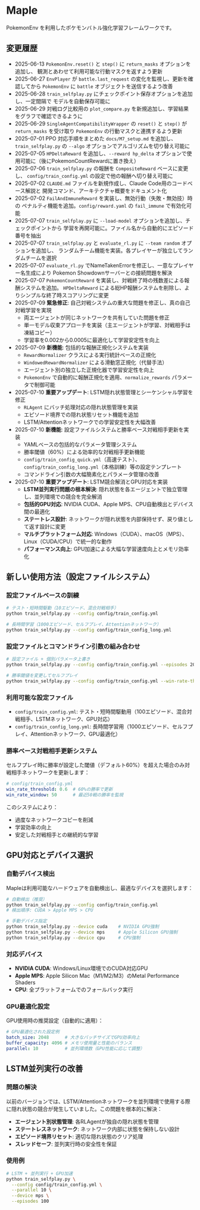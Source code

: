 # Maple

PokemonEnv を利用したポケモンバトル強化学習フレームワークです。

## 変更履歴

- 2025-06-13 `PokemonEnv.reset()` と `step()` に `return_masks` オプションを追加し、
  観測とあわせて利用可能な行動マスクを返すよう更新
- 2025-06-27 `EnvPlayer` が `battle.last_request` の変化を監視し、更新を確認してから
  `PokemonEnv` に `battle` オブジェクトを送信するよう改善
- 2025-06-28 `train_selfplay.py` にチェックポイント保存オプションを追加し、一定間隔で
  モデルを自動保存可能に
- 2025-06-29 対戦ログ比較用の `plot_compare.py` を新規追加し、学習結果をグラフで確認できるように
- 2025-06-29 `SingleAgentCompatibilityWrapper` の `reset()` と `step()` が `return_masks` を受け取り
  `PokemonEnv` の行動マスクと連携するよう更新
- 2025-07-01 PPO 対応手順をまとめた `docs/M7_setup.md` を追加し、`train_selfplay.py` の `--algo` オプションでアルゴリズムを切り替え可能に
- 2025-07-05 `HPDeltaReward` を追加し、`--reward hp_delta` オプションで使用可能に（後にPokemonCountRewardに置き換え）
- 2025-07-06 `train_selfplay.py` の報酬を `CompositeReward` ベースに変更し、
  `config/train_config.yml` の設定で他の報酬へ切り替え可能に
- 2025-07-02 `CLAUDE.md` ファイルを新規作成し、Claude Code用のコードベース解説と
  開発コマンド、アーキテクチャ概要をドキュメント化
- 2025-07-02 `FailAndImmuneReward` を実装し、無効行動（失敗・無効技）時の
  ペナルティ機能を追加。`config/reward.yaml` の `fail_immune` で有効化可能
- 2025-07-07 `train_selfplay.py` に `--load-model` オプションを追加し、チェックポイントから
  学習を再開可能に。ファイル名から自動的にエピソード番号を抽出
- 2025-07-07 `train_selfplay.py` と `evaluate_rl.py` に `--team random` オプションを追加し、
  ランダムチーム機能を実装。各プレイヤーが独立してランダムチームを選択
- 2025-07-07 `evaluate_rl.py` でNameTakenErrorを修正し、一意なプレイヤー名生成により
  Pokemon Showdownサーバーとの接続問題を解決
- 2025-07-07 `PokemonCountReward` を実装し、対戦終了時の残数差による報酬システムを追加。
  `HPDeltaReward` による総HP報酬システムを削除し、よりシンプルな終了時スコアリングに変更
- 2025-07-09 **緊急修正**: 自己対戦システムの重大な問題を修正し、真の自己対戦学習を実現
  - 両エージェントが同じネットワークを共有していた問題を修正
  - 単一モデル収束アプローチを実装（主エージェントが学習、対戦相手は凍結コピー）
  - 学習率を0.002から0.0005に最適化して学習安定性を向上
- 2025-07-09 **新機能**: 包括的な報酬正規化システムを実装
  - `RewardNormalizer` クラスによる実行統計ベースの正規化
  - `WindowedRewardNormalizer` による滑動窓正規化（代替手法）
  - エージェント別の独立した正規化器で学習安定性を向上
  - `PokemonEnv` で自動的に報酬正規化を適用、`normalize_rewards` パラメータで制御可能
- 2025-07-10 **重要アップデート**: LSTM隠れ状態管理とシーケンシャル学習を修正
  - `RLAgent` にバッチ処理対応の隠れ状態管理を実装
  - エピソード境界での隠れ状態リセット機能を追加
  - LSTM/Attentionネットワークでの学習安定性を大幅改善
- 2025-07-10 **新機能**: 設定ファイルシステムと勝率ベース対戦相手更新を実装
  - YAMLベースの包括的なパラメータ管理システム
  - 勝率閾値（60%）による効率的な対戦相手更新機能
  - `config/train_config_quick.yml`（高速テスト）、`config/train_config_long.yml`（本格訓練）等の設定テンプレート
  - コマンドライン引数の大幅簡素化とパラメータ管理の改善
- 2025-07-10 **重要アップデート**: LSTM競合解消とGPU対応を実装
  - **LSTM並列実行問題の根本解決**: 隠れ状態を各エージェントで独立管理し、並列環境での競合を完全解消
  - **包括的GPU対応**: NVIDIA CUDA、Apple MPS、CPU自動検出とデバイス間の最適化
  - **ステートレス設計**: ネットワークが隠れ状態を内部保持せず、戻り値として返す設計に変更
  - **マルチプラットフォーム対応**: Windows（CUDA）、macOS（MPS）、Linux（CUDA/CPU）で統一的な動作
  - **パフォーマンス向上**: GPU加速による大幅な学習速度向上とメモリ効率化

## 新しい使用方法（設定ファイルシステム）

### 設定ファイルベースの訓練

```bash
# テスト・短時間駆動（10エピソード、混合対戦相手）
python train_selfplay.py --config config/train_config.yml

# 長時間学習（1000エピソード、セルフプレイ、Attentionネットワーク）
python train_selfplay.py --config config/train_config_long.yml
```

### 設定ファイルとコマンドライン引数の組み合わせ

```bash
# 設定ファイル + 個別パラメータ上書き
python train_selfplay.py --config config/train_config.yml --episodes 20 --lr 0.001

# 勝率閾値を変更してセルフプレイ
python train_selfplay.py --config config/train_config.yml --win-rate-threshold 0.7
```

### 利用可能な設定ファイル

- `config/train_config.yml`: テスト・短時間駆動用（100エピソード、混合対戦相手、LSTMネットワーク、GPU対応）
- `config/train_config_long.yml`: 長時間学習用（1000エピソード、セルフプレイ、Attentionネットワーク、GPU最適化）

### 勝率ベース対戦相手更新システム

セルフプレイ時に勝率が設定した閾値（デフォルト60%）を超えた場合のみ対戦相手ネットワークを更新します：

```yaml
# config/train_config.yml
win_rate_threshold: 0.6  # 60%の勝率で更新
win_rate_window: 50      # 最近50戦の勝率を監視
```

このシステムにより：
- 過度なネットワークコピーを削減
- 学習効率の向上
- 安定した対戦相手との継続的な学習

## GPU対応とデバイス選択

### 自動デバイス検出

Mapleは利用可能なハードウェアを自動検出し、最適なデバイスを選択します：

```bash
# 自動検出（推奨）
python train_selfplay.py --config config/train_config.yml
# 検出順序: CUDA > Apple MPS > CPU

# 手動デバイス指定
python train_selfplay.py --device cuda    # NVIDIA GPU強制
python train_selfplay.py --device mps     # Apple Silicon GPU強制
python train_selfplay.py --device cpu     # CPU強制
```

### 対応デバイス

- **NVIDIA CUDA**: Windows/Linux環境でのCUDA対応GPU
- **Apple MPS**: Apple Silicon Mac（M1/M2/M3）のMetal Performance Shaders
- **CPU**: 全プラットフォームでのフォールバック実行

### GPU最適化設定

GPU使用時の推奨設定（自動的に適用）：

```yaml
# GPU最適化された設定例
batch_size: 2048      # 大きなバッチサイズでGPU効率向上
buffer_capacity: 4096 # メモリ使用量と性能のバランス
parallel: 10          # 並列環境数（GPU性能に応じて調整）
```

## LSTM並列実行の改善

### 問題の解決

以前のバージョンでは、LSTM/Attentionネットワークを並列環境で使用する際に隠れ状態の競合が発生していました。この問題を根本的に解決：

- **エージェント別状態管理**: 各RLAgentが独自の隠れ状態を管理
- **ステートレスネットワーク**: ネットワーク内部に状態を保持しない設計
- **エピソード境界リセット**: 適切な隠れ状態のクリア処理
- **スレッドセーフ**: 並列実行時の安全性を保証

### 使用例

```bash
# LSTM + 並列実行 + GPU加速
python train_selfplay.py \
  --config config/train_config.yml \
  --parallel 10 \
  --device mps \
  --episodes 100
```
